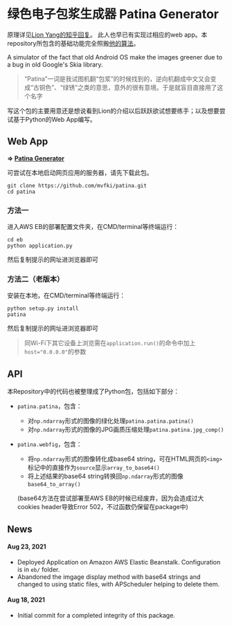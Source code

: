 # 绿色电子包浆生成器 Patina Generator

原理详见[Lion Yang的知乎回复](https://www.zhihu.com/question/29355920)。 此人也早已有实现过相应的web app。本repository所包含的基础功能完全照搬[他的算法](https://m13253.github.io/JPEGreen/)。

A simulator of the fact that old Android OS make the images greener due to a bug in old Google's Skia library. 

>“Patina”一词是我试图机翻“包浆”的时候找到的，逆向机翻成中文又会变成“古铜色”、“绿锈”之类的意思，意外的很有意境。于是就盲目直接用了这个名字

写这个包的主要用意还是想说看到Lion的介绍以后跃跃欲试想要练手；以及想要尝试基于Python的Web App编写。

## Web App

**=> [Patina Generator](http://www.patinagenerator.com/)**

可尝试在本地启动网页应用的服务器，请先下载此包。
```
git clone https://github.com/mvfki/patina.git
cd patina
```

### 方法一

进入AWS EB的部署配置文件夹，在CMD/terminal等终端运行：

```
cd eb
python application.py
```

然后复制提示的网址进浏览器即可

### 方法二（老版本）

安装在本地，在CMD/terminal等终端运行：

```
python setup.py install
patina
```

然后复制提示的网址进浏览器即可

>同Wi-Fi下其它设备上浏览需在`application.run()`的命令中加上`host="0.0.0.0"`的参数

## API

本Repository中的代码也被整理成了Python包，包括如下部分：
- `patina.patina`，包含：
	- 对`np.ndarray`形式的图像的绿化处理`patina.patina.patina()`
	- 对`np.ndarray`形式的图像的JPG画质压缩处理`patina.patina.jpg_comp()`
- `patina.webfig`，包含：
	- 将`np.ndarray`形式的图像转化成base64 string，可在HTML网页的`<img>`标记中的直接作为`source`显示`array_to_base64()`
	- 将上述结果的base64 string转换回`np.ndarray`形式的图像`base64_to_array()`
	
	(base64方法在尝试部署至AWS EB的时候已经废弃，因为会造成过大cookies header导致Error 502，不过函数仍保留在package中)

## News

#### Aug 23, 2021
- Deployed Application on Amazon AWS Elastic Beanstalk. Configuration is in `eb/` folder.
- Abandoned the imgage display method with base64 strings and changed to using static files, with APScheduler helping to delete them. 

#### Aug 18, 2021 
- Initial commit for a completed integrity of this package.
